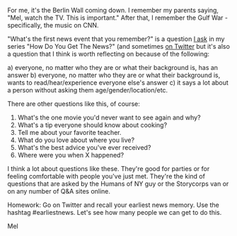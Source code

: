 For me, it's the Berlin Wall coming down. I remember my parents saying, "Mel, watch the TV. This is important." After that, I remember the Gulf War - specifically, the music on CNN. 

"What's the first news event that you remember?" is a question [I ask](http://www.melodyjk.com/category/how-do-you-get-the-news/) in my series "How Do You Get The News?" (and sometimes [on Twitter](https://storify.com/mkramer/what-s-the-earliest-news-event-that-you-remember) but it's also a question that I think is worth reflecting on because of the following:

a) everyone, no matter who they are or what their background is, has an answer
b) everyone, no matter who they are or what their background is, wants to read/hear/experience everyone else's answer
c) it says a lot about a person without asking them age/gender/location/etc.

There are other questions like this, of course:

1) What's the one movie you'd never want to see again and why?
2) What's a tip everyone should know about cooking?
3) Tell me about your favorite teacher.
4) What do you love about where you live?
5) What's the best advice you've ever received?
6) Where were you when X happened?

I think a lot about questions like these. They're good for parties or for feeling comfortable with people you've just met. They're the kind of questions that are asked by the Humans of NY guy or the Storycorps van or on any number of Q&A sites online.

Homework: Go on Twitter and recall your earliest news memory. Use the hashtag #earliestnews. Let's see how many people we can get to do this. 

Mel 
